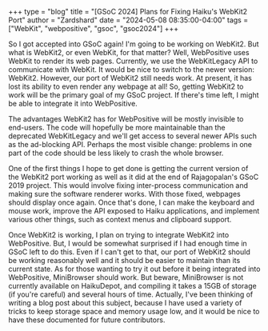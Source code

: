 +++
type = "blog"
title = "[GSoC 2024] Plans for Fixing Haiku's WebKit2 Port"
author = "Zardshard"
date = "2024-05-08 08:35:00-04:00"
tags = ["WebKit", "webpositive", "gsoc", "gsoc2024"]
+++

So I got accepted into GSoC again! I'm going to be working on WebKit2. But what is WebKit2, or even WebKit, for that matter? Well, WebPositive uses WebKit to render its web pages. Currently, we use the WebKitLegacy API to communicate with WebKit. It would be nice to switch to the newer version: WebKit2. However, our port of WebKit2 still needs work. At present, it has lost its ability to even render any webpage at all! So, getting WebKit2 to work will be the primary goal of my GSoC project. If there's time left, I might be able to integrate it into WebPositive.

The advantages WebKit2 has for WebPositive will be mostly invisible to end-users. The code will hopefully be more maintainable than the deprecated WebKitLegacy and we'll get access to several newer APIs such as the ad-blocking API. Perhaps the most visible change: problems in one part of the code should be less likely to crash the whole browser.

One of the first things I hope to get done is getting the current version of the WebKit2 port working as well as it did at the end of Rajagopalan's GSoC 2019 project. This would involve fixing inter-process communication and making sure the software renderer works. With those fixed, webpages should display once again. Once that's done, I can make the keyboard and mouse work, improve the API exposed to Haiku applications, and implement various other things, such as context menus and clipboard support.

Once WebKit2 is working, I plan on trying to integrate WebKit2 into WebPositive. But, I would be somewhat surprised if I had enough time in GSoC left to do this. Even if I can't get to that, our port of WebKit2 should be working reasonably well and it should be easier to maintain than its current state. As for those wanting to try it out before it being integrated into WebPositive, MiniBrowser should work. But beware, MiniBrowser is not currently available on HaikuDepot, and compiling it takes a 15GB of storage (if you're careful) and several hours of time. Actually, I've been thinking of writing a blog post about this subject, because I have used a variety of tricks to keep storage space and memory usage low, and it would be nice to have these documented for future contributors.
